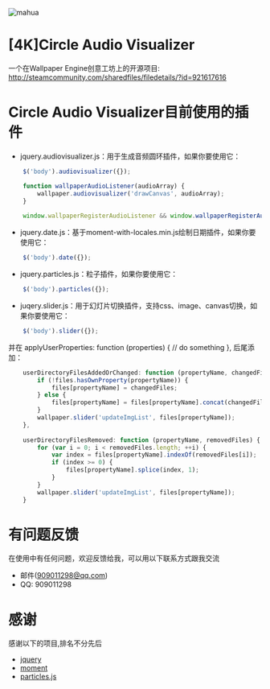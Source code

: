 ![mahua](https://steamuserimages-a.akamaihd.net/ugc/816685937288288292/89720D1D71A87391C3C1668779883A311D6EF73B/?interpolation=lanczos-none&output-format=jpeg&output-quality=95&fit=inside|268:268&composite-to%3D%2A%2C%2A%7C268%3A268&background-color=black)

[4K]Circle Audio Visualizer
====
一个在Wallpaper Engine创意工坊上的开源项目:
http://steamcommunity.com/sharedfiles/filedetails/?id=921617616

Circle Audio Visualizer目前使用的插件
====
* jquery.audiovisualizer.js：用于生成音频圆环插件，如果你要使用它：
```javascript
    $('body').audiovisualizer({});

    function wallpaperAudioListener(audioArray) {
        wallpaper.audiovisualizer('drawCanvas', audioArray);
    }
    
    window.wallpaperRegisterAudioListener && window.wallpaperRegisterAudioListener(wallpaperAudioListener);
```
* jquery.date.js：基于moment-with-locales.min.js绘制日期插件，如果你要使用它：
```javascript
    $('body').date({});
```
* jquery.particles.js：粒子插件，如果你要使用它：
```javascript
    $('body').particles({}); 
```
* juqery.slider.js：用于幻灯片切换插件，支持css、image、canvas切换，如果你要使用它：
```javascript
    $('body').slider({}); 
```
并在 applyUserProperties: function (properties) { // do something }, 后尾添加：
```javascript
    userDirectoryFilesAddedOrChanged: function (propertyName, changedFiles) {
        if (!files.hasOwnProperty(propertyName)) {
            files[propertyName] = changedFiles;
        } else {
            files[propertyName] = files[propertyName].concat(changedFiles);
        }
        wallpaper.slider('updateImgList', files[propertyName]);
    },
    
    userDirectoryFilesRemoved: function (propertyName, removedFiles) {
        for (var i = 0; i < removedFiles.length; ++i) {
            var index = files[propertyName].indexOf(removedFiles[i]);
            if (index >= 0) {
                files[propertyName].splice(index, 1);
            }
        }
        wallpaper.slider('updateImgList', files[propertyName]);
    }
```

有问题反馈
====
在使用中有任何问题，欢迎反馈给我，可以用以下联系方式跟我交流

* 邮件(909011298@qq.com)
* QQ: 909011298


感谢
====
感谢以下的项目,排名不分先后
* [jquery](http://jquery.com)
* [moment](http://momentjs.cn/)
* [particles.js](http://github.com/VincentGarreau/particles.js)
